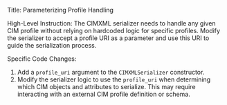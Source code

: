 Title: Parameterizing Profile Handling

High-Level Instruction: The CIMXML serializer needs to handle any given CIM profile without relying on hardcoded logic for specific profiles. Modify the serializer to accept a profile URI as a parameter and use this URI to guide the serialization process.

Specific Code Changes:

1. Add a `profile_uri` argument to the `CIMXMLSerializer` constructor.
2. Modify the serializer logic to use the `profile_uri` when determining which CIM objects and attributes to serialize. This may require interacting with an external CIM profile definition or schema. 